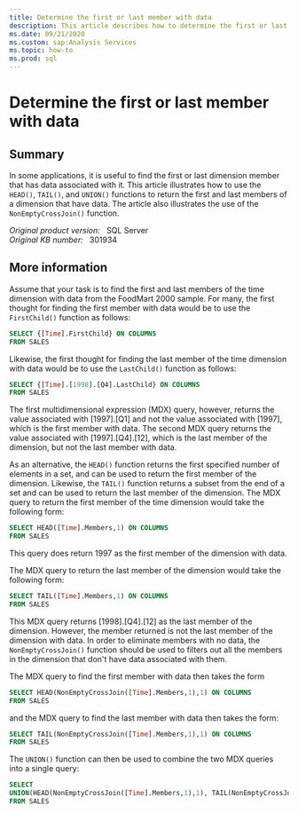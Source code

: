 ```yaml
---
title: Determine the first or last member with data
description: This article describes how to determine the first or last member with data.
ms.date: 09/21/2020
ms.custom: sap:Analysis Services
ms.topic: how-to
ms.prod: sql
---
```

# Determine the first or last member with data

## Summary

In some applications, it is useful to find the first or last dimension member that has data associated with it. This article illustrates how to use the `HEAD()`, `TAIL()`, and `UNION()` functions to return the first and last members of a dimension that have data. The article also illustrates the use of the `NonEmptyCrossJoin()` function.

_Original product version:_ &nbsp; SQL Server  
_Original KB number:_ &nbsp; 301934

## More information

Assume that your task is to find the first and last members of the time dimension with data from the FoodMart 2000 sample. For many, the first thought for finding the first member with data would be to use the `FirstChild()` function as follows:

```sql
SELECT {[Time].FirstChild} ON COLUMNS
FROM SALES
```

Likewise, the first thought for finding the last member of the time dimension with data would be to use the `LastChild()` function as follows:

```sql
SELECT {[Time].[1998].[Q4].LastChild} ON COLUMNS
FROM SALES
```

The first multidimensional expression (MDX) query, however, returns the value associated with [1997].[Q1] and not the value associated with [1997], which is the first member with data. The second MDX query returns the value associated with [1997].[Q4].[12], which is the last member of the dimension, but not the last member with data.

As an alternative, the `HEAD()` function returns the first specified number of elements in a set, and can be used to return the first member of the dimension. Likewise, the `TAIL()` function returns a subset from the end of a set and can be used to return the last member of the dimension. The MDX query to return the first member of the time dimension would take the following form:

```sql
SELECT HEAD([Time].Members,1) ON COLUMNS
FROM SALES
```

This query does return 1997 as the first member of the dimension with data.

The MDX query to return the last member of the dimension would take the following form:

```sql
SELECT TAIL([Time].Members,1) ON COLUMNS
FROM SALES
```

This MDX query returns [1998].[Q4].[12] as the last member of the dimension. However, the member returned is not the last member of the dimension with data. In order to eliminate members with no data, the `NonEmptyCrossJoin()` function should be used to filters out all the members in the dimension that don't have data associated with them.

The MDX query to find the first member with data then takes the form

```sql
SELECT HEAD(NonEmptyCrossJoin([Time].Members,1),1) ON COLUMNS
FROM SALES
```

and the MDX query to find the last member with data then takes the form:

```sql
SELECT TAIL(NonEmptyCrossJoin([Time].Members,1),1) ON COLUMNS
FROM SALES
```

The `UNION()` function can then be used to combine the two MDX queries into a single query:

```sql
SELECT
UNION(HEAD(NonEmptyCrossJoin([Time].Members,1),1), TAIL(NonEmptyCrossJoin([Time].Members,1),1)) ON COLUMNS
FROM SALES
```
